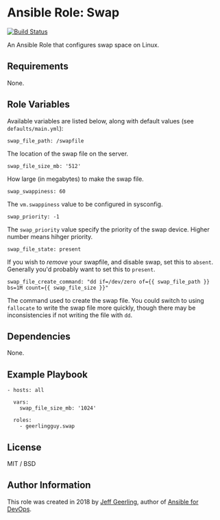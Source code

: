 # Ansible Role: Swap

[![Build Status](https://travis-ci.org/geerlingguy/ansible-role-swap.svg?branch=master)](https://travis-ci.org/geerlingguy/ansible-role-swap)

An Ansible Role that configures swap space on Linux.

## Requirements

None.

## Role Variables

Available variables are listed below, along with default values (see `defaults/main.yml`):

    swap_file_path: /swapfile

The location of the swap file on the server.

    swap_file_size_mb: '512'

How large (in megabytes) to make the swap file.

    swap_swappiness: 60

The `vm.swappiness` value to be configured in sysconfig.

    swap_priority: -1

The `swap_priority` value specify the priority of the swap device. Higher number means hihger priority.

    swap_file_state: present

If you wish to _remove_ your swapfile, and disable swap, set this to `absent`. Generally you'd probably want to set this to `present`.

    swap_file_create_command: "dd if=/dev/zero of={{ swap_file_path }} bs=1M count={{ swap_file_size }}"

The command used to create the swap file. You could switch to using `fallocate` to write the swap file more quickly, though there may be inconsistencies if not writing the file with `dd`.

## Dependencies

None.

## Example Playbook

    - hosts: all
    
      vars:
        swap_file_size_mb: '1024'
    
      roles:
        - geerlingguy.swap

## License

MIT / BSD

## Author Information

This role was created in 2018 by [Jeff Geerling](https://www.jeffgeerling.com/), author of [Ansible for DevOps](https://www.ansiblefordevops.com/).
